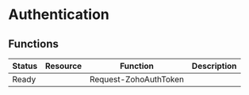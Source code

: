 # Authentication

## Functions

| Status | Resource | Function              | Description |
| ------ | -------- | --------------------- | ----------- |
| Ready  |          | Request-ZohoAuthToken |             |
